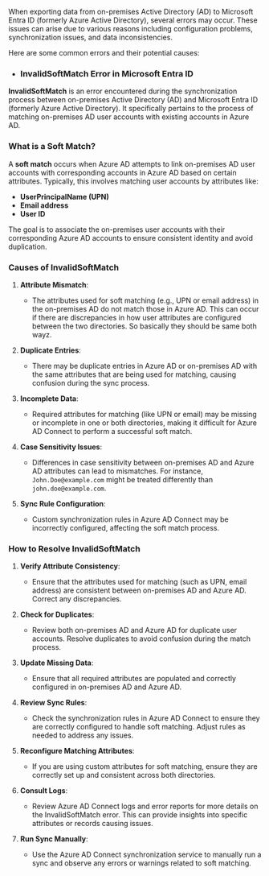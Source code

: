 

When exporting data from on-premises Active Directory (AD) to Microsoft Entra ID (formerly Azure Active Directory), several errors may occur. These issues can arise due to various reasons including configuration problems, synchronization issues, and data inconsistencies. 

Here are some common errors and their potential causes:
- ### InvalidSoftMatch Error in Microsoft Entra ID

**InvalidSoftMatch** is an error encountered during the synchronization process between on-premises Active Directory (AD) and Microsoft Entra ID (formerly Azure Active Directory). It specifically pertains to the process of matching on-premises AD user accounts with existing accounts in Azure AD.

### What is a Soft Match?

A **soft match** occurs when Azure AD attempts to link on-premises AD user accounts with corresponding accounts in Azure AD based on certain attributes. Typically, this involves matching user accounts by attributes like:

- **UserPrincipalName (UPN)**
- **Email address**
- **User ID**

The goal is to associate the on-premises user accounts with their corresponding Azure AD accounts to ensure consistent identity and avoid duplication.

### Causes of InvalidSoftMatch

1. **Attribute Mismatch**:
   - The attributes used for soft matching (e.g., UPN or email address) in the on-premises AD do not match those in Azure AD. This can occur if there are discrepancies in how user attributes are configured between the two directories. So basically they should be same both wayz.

2. **Duplicate Entries**:
   - There may be duplicate entries in Azure AD or on-premises AD with the same attributes that are being used for matching, causing confusion during the sync process.

3. **Incomplete Data**:
   - Required attributes for matching (like UPN or email) may be missing or incomplete in one or both directories, making it difficult for Azure AD Connect to perform a successful soft match.

4. **Case Sensitivity Issues**:
   - Differences in case sensitivity between on-premises AD and Azure AD attributes can lead to mismatches. For instance, `John.Doe@example.com` might be treated differently than `john.doe@example.com`.

5. **Sync Rule Configuration**:
   - Custom synchronization rules in Azure AD Connect may be incorrectly configured, affecting the soft match process.

### How to Resolve InvalidSoftMatch

1. **Verify Attribute Consistency**:
   - Ensure that the attributes used for matching (such as UPN, email address) are consistent between on-premises AD and Azure AD. Correct any discrepancies.

2. **Check for Duplicates**:
   - Review both on-premises AD and Azure AD for duplicate user accounts. Resolve duplicates to avoid confusion during the match process.

3. **Update Missing Data**:
   - Ensure that all required attributes are populated and correctly configured in on-premises AD and Azure AD.

4. **Review Sync Rules**:
   - Check the synchronization rules in Azure AD Connect to ensure they are correctly configured to handle soft matching. Adjust rules as needed to address any issues.

5. **Reconfigure Matching Attributes**:
   - If you are using custom attributes for soft matching, ensure they are correctly set up and consistent across both directories.

6. **Consult Logs**:
   - Review Azure AD Connect logs and error reports for more details on the InvalidSoftMatch error. This can provide insights into specific attributes or records causing issues.

7. **Run Sync Manually**:
   - Use the Azure AD Connect synchronization service to manually run a sync and observe any errors or warnings related to soft matching.


